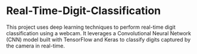 # Real-Time-Digit-Classification
 This project uses deep learning techniques to perform real-time digit classification using a webcam. It leverages a Convolutional Neural Network (CNN) model built with TensorFlow and Keras to classify digits captured by the camera in real-time.

